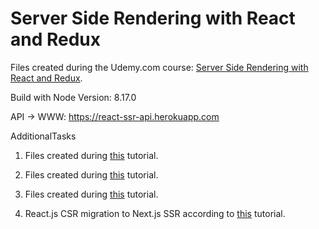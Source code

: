 # Server Side Rendering with React and Redux

Files created during the Udemy.com course:
[Server Side Rendering with React and Redux](https://www.udemy.com/course/server-side-rendering-with-react-and-redux).

Build with Node Version: 8.17.0

API -> WWW: <https://react-ssr-api.herokuapp.com>

AdditionalTasks

1. Files created during [this](https://nils-mehlhorn.de/posts/typescript-nodejs-react-ssr) tutorial.

2. Files created during [this](https://devtails.xyz/how-to-set-up-server-side-rendering-ssr-with-react-and-esbuild) tutorial.

3. Files created during [this](https://www.digitalocean.com/community/tutorials/react-server-side-rendering) tutorial.

4. React.js CSR migration to Next.js SSR according to
   [this](https://vilvaathiban.medium.com/nextjs-convert-client-side-react-app-to-server-side-rendering-in-5-mins-2106ad69f5a5)
   tutorial.
